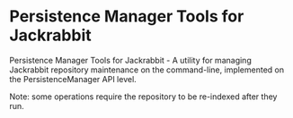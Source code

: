 Persistence Manager Tools for Jackrabbit
========================================

Persistence Manager Tools for Jackrabbit - A utility for managing Jackrabbit repository maintenance on the command-line, implemented on the PersistenceManager API level.

Note: some operations require the repository to be re-indexed after they run.
